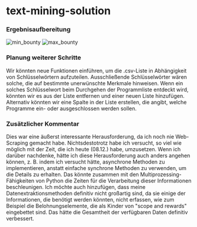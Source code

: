 # text-mining-solution

### Ergebnisaufbereitung
![min_bounty](https://github.com/MarawanEmara/text-mining-solution/blobmain/min_bounty.png?raw=true)
![max_bounty](https://github.com/MarawanEmara/text-mining-solution/blobmain/max_bounty.png?raw=true)

### Planung weiterer Schritte

Wir könnten neue Funktionen einführen, um die .csv-Liste in Abhängigkeit von Schlüsselwörtern aufzuteilen. Ausschließende Schlüsselwörter wären solche, die auf bestimmte unerwünschte Merkmale hinweisen. Wenn ein solches Schlüsselwort beim Durchgehen der Programmliste entdeckt wird, könnten wir es aus der Liste entfernen und einer neuen Liste hinzufügen. Alternativ könnten wir eine Spalte in der Liste erstellen, die angibt, welche Programme ein- oder ausgeschlossen werden sollen.

### Zusätzlicher Kommentar

Dies war eine äußerst interessante Herausforderung, da ich noch nie Web-Scraping gemacht habe. Nichtsdestotrotz habe ich versucht, so viel wie möglich mit der Zeit, die ich heute (08.12.) habe, umzusetzen. Wenn ich darüber nachdenke, hätte ich diese Herausforderung auch anders angehen können, z. B. indem ich versucht hätte, asynchrone Methoden zu implementieren, anstatt einfache synchrone Methoden zu verwenden, um die Details zu erhalten. Das könnte zusammen mit den Multiprozessing-Fähigkeiten von Python die Zeiten für die Verarbeitung dieser Informationen beschleunigen. Ich möchte auch hinzufügen, dass meine Datenextraktionsmethoden definitiv nicht großartig sind, da sie einige der Informationen, die benötigt werden könnten, nicht erfassen, wie zum Beispiel die Belohnungselemente, die als Kinder von "scope and rewards" eingebettet sind. Das hätte die Gesamtheit der verfügbaren Daten definitiv verbessert.
